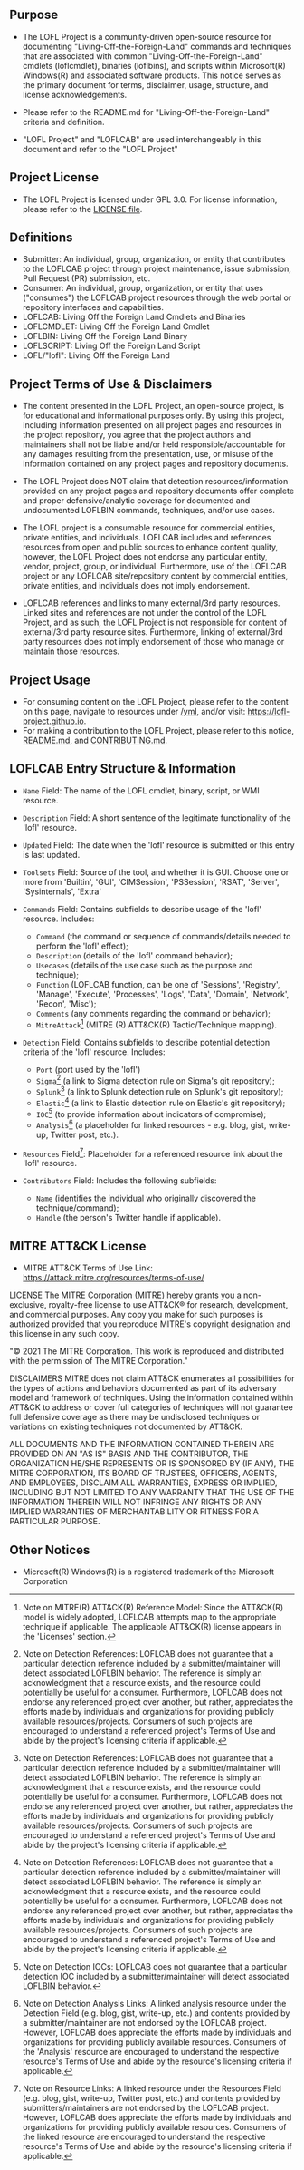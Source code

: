 ## Purpose

* The LOFL Project is a community-driven open-source resource for documenting "Living-Off-the-Foreign-Land" commands and techniques that are associated with common "Living-Off-the-Foreign-Land" cmdlets (loflcmdlet), binaries (loflbins), and scripts within Microsoft(R) Windows(R) and associated software products. This notice serves as the primary document for terms, disclaimer, usage, structure, and license acknowledgements.

* Please refer to the README.md for "Living-Off-the-Foreign-Land" criteria and definition.

* "LOFL Project" and "LOFLCAB" are used interchangeably in this document and refer to the "LOFL Project"

## Project License

* The LOFL Project is licensed under GPL 3.0. For license information, please refer to the [LICENSE file](/LICENSE).

## Definitions

* Submitter: An individual, group, organization, or entity that contributes to the LOFLCAB project through project maintenance, issue submission, Pull Request (PR) submission, etc.
* Consumer: An individual, group, organization, or entity that uses ("consumes") the LOFLCAB project resources through the web portal or repository interfaces and capabilities.
* LOFLCAB: Living Off the Foreign Land Cmdlets and Binaries
* LOFLCMDLET: Living Off the Foreign Land Cmdlet
* LOFLBIN: Living Off the Foreign Land Binary
* LOFLSCRIPT: Living Off the Foreign Land Script
* LOFL/"lofl": Living Off the Foreign Land

## Project Terms of Use & Disclaimers

* The content presented in the LOFL Project, an open-source project, is for educational and informational purposes only. By using this project, including information presented on all project pages and resources in the project repository, you agree that the project authors and maintainers shall not be liable and/or held responsible/accountable for any damages resulting from the presentation, use, or misuse of the information contained on any project pages and repository documents.

* The LOFL Project does NOT claim that detection resources/information provided on any project pages and repository documents offer complete and proper defensive/analytic coverage for documented and undocumented LOFLBIN commands, techniques, and/or use cases. 

* The LOFL project is a consumable resource for commercial entities, private entities, and individuals. LOFLCAB includes and references resources from open and public sources to enhance content quality, however, the LOFL Project does not endorse any particular entity, vendor, project, group, or individual. Furthermore, use of the LOFLCAB project or any LOFLCAB site/repository content by commercial entities, private entities, and individuals does not imply endorsement.

* LOFLCAB references and links to many external/3rd party resources. Linked sites and references are not under the control of the LOFL Project, and as such, the LOFL Project is not responsible for content of external/3rd party resource sites. Furthermore, linking of external/3rd party resources does not imply endorsement of those who manage or maintain those resources.

## Project Usage

* For consuming content on the LOFL Project, please refer to the content on this page, navigate to resources under [/yml](/yml), and/or visit: https://lofl-project.github.io.
* For making a contribution to the LOFL Project, please refer to this notice, [README.md](/README.md), and [CONTRIBUTING.md](/CONTRIBUTING.md).

## LOFLCAB Entry Structure & Information

* `Name` Field: The name of the LOFL cmdlet, binary, script, or WMI resource.

* `Description` Field: A short sentence of the legitimate functionality of the 'lofl' resource.

* `Updated` Field: The date when the 'lofl' resource is submitted or this entry is last updated.

* `Toolsets` Field: Source of the tool, and whether it is GUI. Choose one or more from 'Builtin', 'GUI', 'CIMSession', 'PSSession', 'RSAT', 'Server', 'Sysinternals', 'Extra'

* `Commands` Field: Contains subfields to describe usage of the 'lofl' resource. Includes:
  * `Command` (the command or sequence of commands/details needed to perform the 'lofl' effect);
  * `Description` (details of the 'lofl' command behavior);
  * `Usecases` (details of the use case such as the purpose and technique);
  * `Function` (LOFLCAB function, can be one of 'Sessions', 'Registry', 'Manage', 'Execute', 'Processes', 'Logs', 'Data', 'Domain', 'Network', 'Recon', 'Misc');
  * `Comments` (any comments regarding the command or behavior);
  * `MitreAttack`[^1] (MITRE (R) ATT&CK(R) Tactic/Technique mapping).

* `Detection` Field: Contains subfields to describe potential detection criteria of the 'lofl' resource. Includes:
  * `Port` (port used by the 'lofl')
  * `Sigma`[^2] (a link to Sigma detection rule on Sigma's git repository);
  * `Splunk`[^2] (a link to Splunk detection rule on Splunk's git repository);
  * `Elastic`[^2] (a link to Elastic detection rule on Elastic's git repository);
  * `IOC`[^3] (to provide information about indicators of compromise);
  * `Analysis`[^4] (a placeholder for linked resources - e.g. blog, gist, write-up, Twitter post, etc.).

* `Resources` Field[^5]: Placeholder for a referenced resource link about the 'lofl' resource.

* `Contributors` Field: Includes the following subfields:
  * `Name` (identifies the individual who originally discovered the technique/command);
  * `Handle` (the person's Twitter handle if applicable).


[^1]: Note on MITRE(R) ATT&CK(R) Reference Model: Since the ATT&CK(R) model is widely adopted, LOFLCAB attempts map to the appropriate technique if applicable. The applicable ATT&CK(R) license appears in the 'Licenses' section.

[^2]: Note on Detection References: LOFLCAB does not guarantee that a particular detection reference included by a submitter/maintainer will detect associated LOFLBIN behavior. The reference is simply an acknowledgment that a resource exists, and the resource could potentially be useful for a consumer. Furthermore, LOFLCAB does not endorse any referenced project over another, but rather, appreciates the efforts made by individuals and organizations for providing publicly available resources/projects. Consumers of such projects are encouraged to understand a referenced project's Terms of Use and abide by the project's licensing criteria if applicable. 

[^3]: Note on Detection IOCs: LOFLCAB does not guarantee that a particular detection IOC included by a submitter/maintainer will detect associated LOFLBIN behavior.

[^4]: Note on Detection Analysis Links: A linked analysis resource under the Detection Field (e.g. blog, gist, write-up, etc.) and contents provided by a submitter/maintainer are not endorsed by the LOFLCAB project. However, LOFLCAB does appreciate the efforts made by individuals and organizations for providing publicly available resources. Consumers of the 'Analysis' resource are encouraged to understand the respective resource's Terms of Use and abide by the resource's licensing criteria if applicable.

[^5]: Note on Resource Links: A linked resource under the Resources Field (e.g. blog, gist, write-up, Twitter post, etc.) and contents provided by submitters/maintainers are not endorsed by the LOFLCAB project. However, LOFLCAB does appreciate the efforts made by individuals and organizations for providing publicly available resources. Consumers of the linked resource are encouraged to understand the respective resource's Terms of Use and abide by the resource's licensing criteria if applicable.

## MITRE ATT&CK License

* MITRE ATT&CK Terms of Use Link: https://attack.mitre.org/resources/terms-of-use/

LICENSE
The MITRE Corporation (MITRE) hereby grants you a non-exclusive, royalty-free license to use ATT&CK® for research, development, and commercial purposes. Any copy you make for such purposes is authorized provided that you reproduce MITRE's copyright designation and this license in any such copy.

"© 2021 The MITRE Corporation. This work is reproduced and distributed with the permission of The MITRE Corporation."

DISCLAIMERS
MITRE does not claim ATT&CK enumerates all possibilities for the types of actions and behaviors documented as part of its adversary model and framework of techniques. Using the information contained within ATT&CK to address or cover full categories of techniques will not guarantee full defensive coverage as there may be undisclosed techniques or variations on existing techniques not documented by ATT&CK.

ALL DOCUMENTS AND THE INFORMATION CONTAINED THEREIN ARE PROVIDED ON AN "AS IS" BASIS AND THE CONTRIBUTOR, THE ORGANIZATION HE/SHE REPRESENTS OR IS SPONSORED BY (IF ANY), THE MITRE CORPORATION, ITS BOARD OF TRUSTEES, OFFICERS, AGENTS, AND EMPLOYEES, DISCLAIM ALL WARRANTIES, EXPRESS OR IMPLIED, INCLUDING BUT NOT LIMITED TO ANY WARRANTY THAT THE USE OF THE INFORMATION THEREIN WILL NOT INFRINGE ANY RIGHTS OR ANY IMPLIED WARRANTIES OF MERCHANTABILITY OR FITNESS FOR A PARTICULAR PURPOSE.

## Other Notices

* Microsoft(R) Windows(R) is a registered trademark of the Microsoft Corporation
